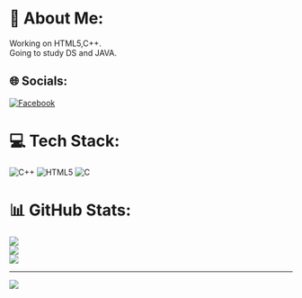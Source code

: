 # 💫 About Me:
Working on HTML5,C++. <br>Going to study DS and JAVA.


## 🌐 Socials:
[![Facebook](https://img.shields.io/badge/Facebook-%231877F2.svg?logo=Facebook&logoColor=white)](https://facebook.com/https://www.facebook.com/profile.php?id=100011642440663) 

# 💻 Tech Stack:
![C++](https://img.shields.io/badge/c++-%2300599C.svg?style=flat-square&logo=c%2B%2B&logoColor=white) ![HTML5](https://img.shields.io/badge/html5-%23E34F26.svg?style=flat-square&logo=html5&logoColor=white) ![C](https://img.shields.io/badge/c-%2300599C.svg?style=flat-square&logo=c&logoColor=white)
# 📊 GitHub Stats:
![](https://github-readme-stats.vercel.app/api?username=gomes1307&theme=one_dark_pro&hide_border=false&include_all_commits=false&count_private=false)<br/>
![](https://github-readme-streak-stats.herokuapp.com/?user=gomes1307&theme=one_dark_pro&hide_border=false)<br/>
![](https://github-readme-stats.vercel.app/api/top-langs/?username=gomes1307&theme=one_dark_pro&hide_border=false&include_all_commits=false&count_private=false&layout=compact)

---
[![](https://visitcount.itsvg.in/api?id=gomes1307&icon=2&color=9)](https://visitcount.itsvg.in)

<!-- Proudly created with GPRM ( https://gprm.itsvg.in ) -->
